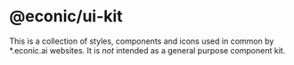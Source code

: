 # @econic/ui-kit

This is a collection of styles, components and icons used in common by \*.econic.ai websites. It is _not_ intended as a general purpose component kit.
